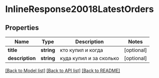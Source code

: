 # InlineResponse20018LatestOrders

## Properties
Name | Type | Description | Notes
------------ | ------------- | ------------- | -------------
**title** | **string** | кто купил и когда | [optional] 
**description** | **string** | куда купил и за сколько | [optional] 

[[Back to Model list]](../../README.md#documentation-for-models) [[Back to API list]](../../README.md#documentation-for-api-endpoints) [[Back to README]](../../README.md)

